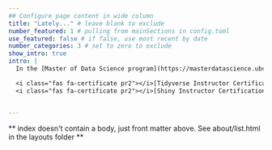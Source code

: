 ```yaml
---
## Configure page content in wide column
title: "Lately..." # leave blank to exclude
number_featured: 1 # pulling from mainSections in config.toml
use_featured: false # if false, use most recent by date
number_categories: 3 # set to zero to exclude
show_intro: true
intro: |
  In the [Master of Data Science program](https://masterdatascience.ubc.ca/) I have the opportunity to explore different technologies and teach to a diverse group of students from all over the world. My long-standing passion for multidisciplinary education prompted me to complement my teaching studies with the inquiry into specific didactics of programming in different courses. I have been active in organizational and mentorship capacities for tech communities, such as [ReproHack](https://www.reprohack.org/) and [R-Ladies global](https://rladies.org/).

  <i class="fas fa-certificate pr2"></i>[Tidyverse Instructor Certification](https://education.rstudio.com/trainers/people/dandrea+florencia/)  &#8729;  RStudio, PBC &#8729;  2020
  <i class="fas fa-certificate pr2"></i>[Shiny Instructor Certification](https://education.rstudio.com/trainers/people/dandrea+florencia/)  &#8729;  RStudio, PBC &#8729;  2021


---
```


** index doesn't contain a body, just front matter above.
See about/list.html in the layouts folder **
